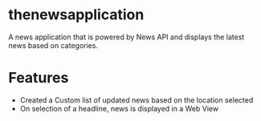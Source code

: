 # thenewsapplication

A news application that is powered by News API and displays the latest news based on categories. 

# Features
- Created a Custom list of updated news based on the location selected
- On selection of a headline, news is displayed in a Web View
